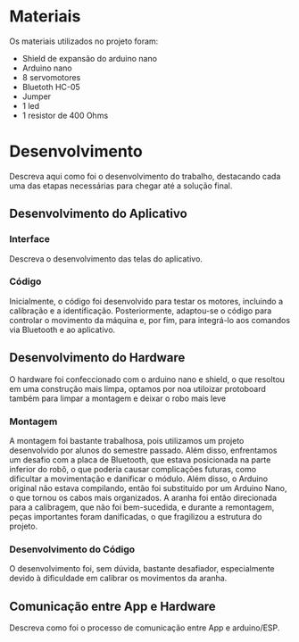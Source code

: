 
# Materiais

Os materiais utilizados no projeto foram:
- Shield de expansão do arduino nano
- Arduino nano
- 8 servomotores
- Bluetoth HC-05
- Jumper
- 1 led
- 1 resistor de 400 Ohms
  
# Desenvolvimento

Descreva aqui como foi o desenvolvimento do trabalho, destacando cada uma das etapas necessárias para chegar até a solução final.

## Desenvolvimento do Aplicativo

### Interface

Descreva o desenvolvimento das telas do aplicativo.

### Código
Inicialmente, o código foi desenvolvido para testar os motores, incluindo a calibração e a identificação. Posteriormente, adaptou-se o código para controlar o movimento da máquina e, por fim, para integrá-lo aos comandos via Bluetooth e ao aplicativo. 

## Desenvolvimento do Hardware
O hardware foi confeccionado com o arduino nano e shield, o que resoltou em uma construção mais limpa, optamos por noa utiloizar protoboard também para limpar a montagem e deixar o robo mais leve

### Montagem

A montagem foi bastante trabalhosa, pois utilizamos um projeto desenvolvido por alunos do semestre passado. Além disso, enfrentamos um desafio com a placa de Bluetooth, que estava posicionada na parte inferior do robô, o que poderia causar complicações futuras, como dificultar a movimentação e danificar o módulo. Além disso, o Arduino original não estava compilando, então foi substituído por um Arduino Nano, o que tornou os cabos mais organizados. A aranha foi então direcionada para a calibragem, que não foi bem-sucedida, e durante a remontagem, peças importantes foram danificadas, o que fragilizou a estrutura do projeto.

### Desenvolvimento do Código

O desenvolvimento foi, sem dúvida, bastante desafiador, especialmente devido à dificuldade em calibrar os movimentos da aranha. 

## Comunicação entre App e Hardware

Descreva como foi o processo de comunicação entre App e arduino/ESP.

